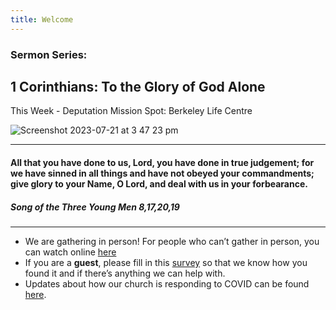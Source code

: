 ```yaml
---
title: Welcome
---
```


### Sermon Series:
## 1 Corinthians: To the Glory of God Alone 
This Week - Deputation Mission Spot: Berkeley Life Centre


![Screenshot 2023-07-21 at 3 47 23 pm](https://github.com/stgeorgeshurstville/bulletin/assets/119166299/2d95947e-b2b1-44b5-a360-f1dd4a4d7efe)

---
#### All that you have done to us, Lord, you have done in true judgement; for we have sinned in all things and have not obeyed your commandments; give glory to your Name, O Lord, and deal with us in your forbearance. 

##### Song of the Three Young Men 8,17,20,19 

---
- We are gathering in person! For people who can’t gather in person, you can watch online [here](https://stgeorgeshurstville.org.au/sunday-english-online)
- If you are a **guest**, please fill in this [survey](https://tinyurl.com/SGHACsurvey) so that we know how you found it and if there’s anything we can help with.
- Updates about how our church is responding to COVID can be found [here](https://stgeorgeshurstville.org.au/covid-update). 
